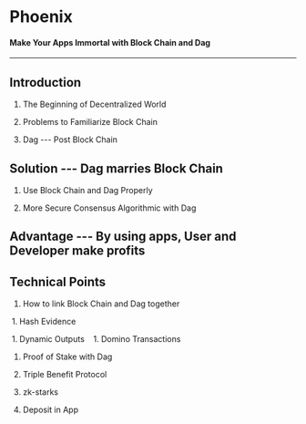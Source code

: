 # Phoenix
#### Make Your Apps Immortal with Block Chain and Dag
-------------------------------------------------------


## Introduction
1. The Beginning of Decentralized World

1. Problems to Familiarize Block Chain

1. Dag --- Post Block Chain


## Solution --- Dag marries Block Chain 
1. Use Block Chain and Dag Properly 

1. More Secure Consensus Algorithmic with Dag


## Advantage --- By using apps, User and Developer make profits


## Technical Points
1. How to link Block Chain and Dag together

  1. Hash Evidence  

  1. Dynamic Outputs 
   
  1. Domino Transactions  

1. Proof of Stake with Dag

1. Triple Benefit Protocol

1. zk-starks

1. Deposit in App

